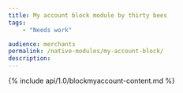 ```yaml
---
title: My account block module by thirty bees
tags:
    - "Needs work"

audience: merchants
permalink: /native-modules/my-account-block/
description:
---
```


{% include api/1.0/blockmyaccount-content.md %}